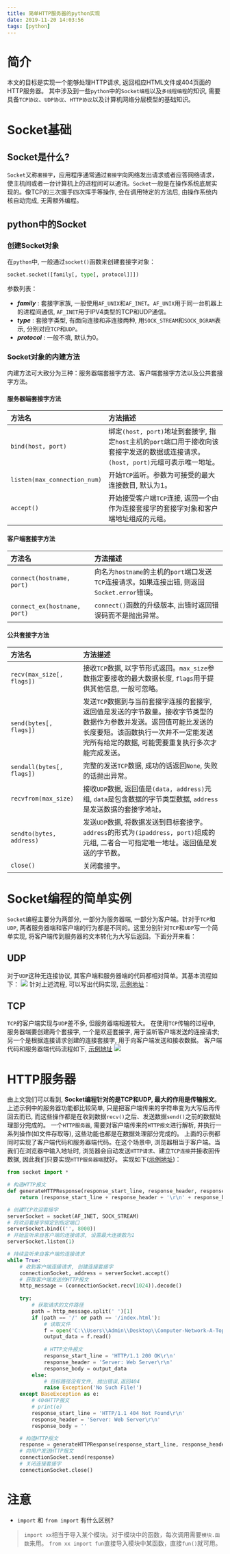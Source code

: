 ```yaml
---
title: 简单HTTP服务器的python实现
date: 2019-11-20 14:03:56
tags: [python]
---
```

# 简介
本文的目标是实现一个能够处理HTTP请求, 返回相应HTML文件或404页面的HTTP服务器。
其中涉及到一些`python`中的`Socket编程`以及`多线程编程`的知识, 需要具备`TCP协议`、`UDP协议`、`HTTP协议`以及计算机网络分层模型的基础知识。

# Socket基础
## Socket是什么?
`Socket`又称`套接字`，应用程序通常通过`套接字`向网络发出请求或者应答网络请求，使主机间或者一台计算机上的进程间可以通讯。`Socket`一般是在操作系统底层实现的。像TCP的三次握手四次挥手等操作, 会在调用特定的方法后, 由操作系统内核自动完成, 无需额外编程。
## python中的Socket
### 创建Socket对象
在`python`中, 一般通过`socket()`函数来创建套接字对象：
```python
socket.socket([family[, type[, protocol]]])
```
参数列表：
* **_family_** : 套接字家族, 一般使用`AF_UNIX`和`AF_INET`。`AF_UNIX`用于同一台机器上的进程间通信, `AF_INET`用于IPV4类型的TCP和UDP通信。
* **_type_** : 套接字类型, 有面向连接和非连接两种, 用`SOCK_STREAM`和`SOCK_DGRAM`表示, 分别对应`TCP`和`UDP`。
* **_protocol_** : 一般不填, 默认为0。

### Socket对象的内建方法
内建方法可大致分为三种：服务器端套接字方法、客户端套接字方法以及公共套接字方法。
#### 服务器端套接字方法
方法名 | 方法描述
:- | :-
`bind(host, port)` | 绑定`(host, port)`地址到套接字, 指定`host`主机的`port`端口用于接收向该套接字发送的数据或连接请求。`(host, port)`元组可表示唯一地址。
`listen(max_connection_num)` | 开始`TCP`监听。参数为可接受的最大连接数目, 默认为1。
`accept()` | 开始接受客户端`TCP`连接, 返回一个由作为连接套接字的套接字对象和客户端地址组成的元组。

#### 客户端套接字方法
方法名 | 方法描述
:- | :-
`connect(hostname, port)` | 向名为`hostname`的主机的`port`端口发送`TCP`连接请求。如果连接出错, 则返回`Socket.error`错误。
`connect_ex(hostname, port)` | `connect()`函数的升级版本, 出错时返回错误码而不是抛出异常。

#### 公共套接字方法
方法名 | 方法描述
:- | :-
`recv(max_size[, flags])` | 接收`TCP`数据, 以字节形式返回。`max_size`参数指定要接收的最大数据长度, `flags`用于提供其他信息, 一般可忽略。
`send(bytes[, flags])` | 发送`TCP`数据到与当前套接字连接的套接字, 返回值是发送的字节数量。接收字节类型的数据作为参数并发送。返回值可能比发送的长度要短。该函数执行一次并不一定能发送完所有给定的数据, 可能需要重复执行多次才能完成发送。
`sendall(bytes[, flags])` | 完整的发送`TCP`数据, 成功的话返回`None`, 失败的话抛出异常。
`recvfrom(max_size)` | 接收`UDP`数据, 返回值是`(data, address)`元组, `data`是包含数据的字节类型数据, `address`是发送数据的套接字地址。
`sendto(bytes, address)` | 发送`UDP`数据, 将数据发送到目标套接字。`address`的形式为`(ipaddress, port)`组成的元组, 二者合一可指定唯一地址。返回值是发送的字节数。
`close()` | 关闭套接字。

# Socket编程的简单实例
`Socket`编程主要分为两部分, 一部分为服务器端, 一部分为客户端。针对于`TCP`和`UDP`, 两者服务器端和客户端的行为都是不同的。这里分别针对`TCP`和`UDP`写一个简单实现, 将客户端传到服务器的文本转化为大写后返回。下面分开来看：
## UDP
对于`UDP`这种无连接协议, 其客户端和服务器端的代码都相对简单。其基本流程如下：
![](/images/python-server/01.png)
针对上述流程, 可以写出代码实现, [示例地址](https://github.com/xdyushenli/Computer-Network-A-Top-Down-Approch/tree/master/UDP)：
## TCP
`TCP`的客户端实现与`UDP`差不多, 但服务器端相差较大。
在使用`TCP`传输的过程中, 服务器端要创建两个套接字, 一个是欢迎套接字, 用于监听客户端发送的连接请求; 另一个是根据连接请求创建的连接套接字, 用于向客户端发送和接收数据。
客户端代码和服务器端代码流程如下, [示例地址](https://github.com/xdyushenli/Computer-Network-A-Top-Down-Approch/tree/master/TCP)
![](/images/python-server/02.png)

# HTTP服务器
由上文我们可以看到, **Socket编程针对的是TCP和UDP, 最大的作用是传输报文**。上述示例中的服务器功能都比较简单, 只是把客户端传来的字符串变为大写后再传回去而已, 而这些操作都是在收到数据`recv()`之后、发送数据`send()`之前的数据处理部分完成的。
一个`HTTP服务器`, 需要对客户端传来的`HTTP报文`进行解析, 并执行一系列操作(如文件存取等), 这些功能也都是在数据处理部分完成的。
上面的示例都同时实现了客户端代码和服务器端代码。在这个场景中, 浏览器相当于客户端。当我们在浏览器中输入地址时, 浏览器会自动发送`HTTP请求`、建立`TCP连接`并接收回传数据, 因此我们只要实现`HTTP服务器端`就好。
实现如下([示例地址](https://github.com/xdyushenli/Computer-Network-A-Top-Down-Approch/tree/master/HTTP))：
```python
from socket import *

# 构造HTTP报文
def generateHTTPResponse(response_start_line, response_header, response_body):
    return (response_start_line + response_header + '\r\n' + response_body).encode()

# 创建TCP欢迎套接字
serverSocket = socket(AF_INET, SOCK_STREAM)
# 将欢迎套接字绑定到指定端口
serverSocket.bind(('', 8000))
# 开始监听来自客户端的连接请求, 设置最大连接数为1
serverSocket.listen(1)

# 持续监听来自客户端的连接请求
while True:
    # 收到客户端连接请求, 创建连接套接字
    connectionSocket, address = serverSocket.accept()
    # 获取客户端发送的HTTP报文
    http_message = (connectionSocket.recv(1024)).decode()
    
    try:
        # 获取请求的文件路径
        path = http_message.split(' ')[1]
        if (path == '/' or path == '/index.html'):
            # 读取文件
            f = open('C:\\Users\\Admin\\Desktop\\Computer-Network-A-Top-Down-Approch\\HTTP\\index.html')
            output_data = f.read()
            
            # HTTP文件报文
            response_start_line = 'HTTP/1.1 200 OK\r\n'
            response_header = 'Server: Web Server\r\n'
            response_body = output_data
        else:
            # 目标路径没有文件, 抛出错误,返回404
            raise Exception('No Such File!')
    except BaseException as e:
        # 404HTTP报文
        # print(e)
        response_start_line = 'HTTP/1.1 404 Not Found\r\n'
        response_header = 'Server: Web Server\r\n'
        response_body = ''

    # 构造HTTP报文
    response = generateHTTPResponse(response_start_line, response_header, response_body)
    # 向用户发送HTTP报文
    connectionSocket.send(response)
    # 关闭连接套接字
    connectionSocket.close()
```

# 注意
* `import` 和 `from import` 有什么区别?
> `import xx`相当于导入某个模块。对于模块中的函数，每次调用需要`模块.函数`来用。
> `from xx import fun`直接导入模块中某函数，直接`fun()`就可用。

